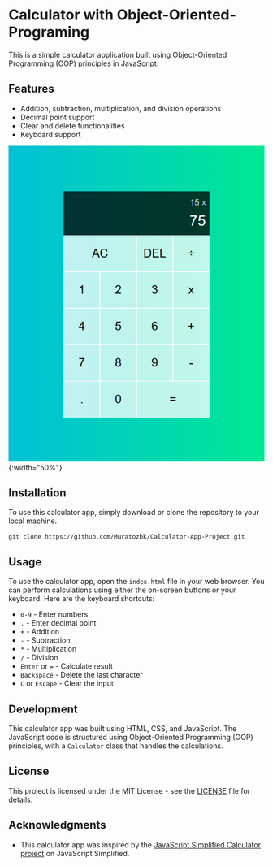 
# Calculator with Object-Oriented-Programing 

This is a simple calculator application built using Object-Oriented Programming (OOP) principles in JavaScript.

## Features

- Addition, subtraction, multiplication, and division operations
- Decimal point support
- Clear and delete functionalities
- Keyboard support

![Calculator screenshot](./Cal.PNG){:width="50%"}

## Installation

To use this calculator app, simply download or clone the repository to your local machine.

```
git clone https://github.com/Muratozbk/Calculator-App-Project.git
```

## Usage

To use the calculator app, open the `index.html` file in your web browser. You can perform calculations using either the on-screen buttons or your keyboard. Here are the keyboard shortcuts:

- `0-9` - Enter numbers
- `.` - Enter decimal point
- `+` - Addition
- `-` - Subtraction
- `*` - Multiplication
- `/` - Division
- `Enter` or `=` - Calculate result
- `Backspace` - Delete the last character
- `C` or `Escape` - Clear the input

## Development

This calculator app was built using HTML, CSS, and JavaScript. The JavaScript code is structured using Object-Oriented Programming (OOP) principles, with a `Calculator` class that handles the calculations.

## License

This project is licensed under the MIT License - see the [LICENSE](LICENSE) file for details.

## Acknowledgments

- This calculator app was inspired by the [JavaScript Simplified Calculator project](https://courses.webdevsimplified.com/view/courses/javascript-simplified-advanced) on JavaScript Simplified.
